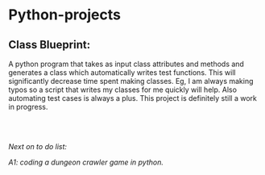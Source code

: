 # Python-projects

## Class Blueprint:
A python program that takes as input class attributes and methods and generates a class which automatically writes test functions. This will significantly decrease time spent making classes. Eg, I am always making typos so a script that writes my classes for me quickly will help. Also automating test cases is always a plus. This project is definitely still a work in progress.
&nbsp;
&nbsp;


<br>
<br>

_Next on to do list:_


_A1: coding a dungeon crawler game in python._
